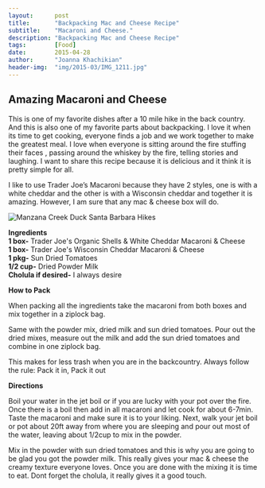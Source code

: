 ```yaml
---
layout:      post
title:       "Backpacking Mac and Cheese Recipe"
subtitle:    "Macaroni and Cheese."
description: "Backpacking Mac and Cheese Recipe"
tags:        [Food]
date:        2015-04-28
author:      "Joanna Khachikian"
header-img:  "img/2015-03/IMG_1211.jpg"
---
```


<h2 class="section-heading">Amazing Macaroni and Cheese</h2>

<p> This is one of my favorite dishes after a 10 mile hike in the back country. And this is also one of my favorite parts about backpacking. I love it when its time to get cooking, everyone finds a job and we work together to make the greatest meal. I love when everyone is sitting around the fire stuffing their faces , passing around the whiskey by the fire, telling stories and laughing. I want to share this recipe because it is delicious and it think it is pretty simple for all. </p>

<p> I like to use Trader Joe’s Macaroni because they have 2 styles, one is with a white cheddar and the other is with a Wisconsin cheddar and together it is amazing. However, I am sure that any mac & cheese box will do.  </p>
<div class="image-block">
<img src="{{ site.baseurl }}/img/2015-03/IMG_1381.JPG" alt="Manzana Creek Duck Santa Barbara Hikes"> 
</div>

<span>**Ingredients** </span><br/>
<span>**1 box-** Trader Joe's Organic Shells & White Cheddar Macaroni & Cheese</span> <br/> <span>**1 box-** Trader Joe's Wisconsin Cheddar Macaroni & Cheese</span> <br/> <span>**1 pkg-** Sun Dried Tomatoes</span> <br/> <span>**1/2 cup-** Dried Powder Milk </span> <br/> 
<span>**Cholula if desired-** I always desire </span> <br/> 


**How to Pack** 
<p>When packing all the ingredients take the macaroni from both boxes and mix together in a ziplock bag.</p>

<p>Same with the powder mix, dried milk and sun dried tomatoes. Pour out the dried mixes, measure out the milk and add the sun dried tomatoes and combine in one ziplock bag.</p>

<p>This makes for less trash when you are in the backcountry. Always follow the rule: Pack it in, Pack it out</p> 

**Directions**
<p> Boil your water in the jet boil or if you are lucky with your pot over the fire. Once there is a boil then add in all macaroni and let cook for about 6-7min. Taste the macaroni and make sure it is to your liking. Next, walk your jet boil or pot about 20ft away from where you are sleeping and pour out most of the water, leaving about 1/2cup to mix in the powder.</p>

<p>Mix in the powder with sun dried tomatoes and this is why you are going to be glad you got the powder milk. This really gives your mac & cheese the creamy texture everyone loves. Once you are done with the mixing it is time to eat. Dont forget the cholula, it really gives it a good touch.</p>

